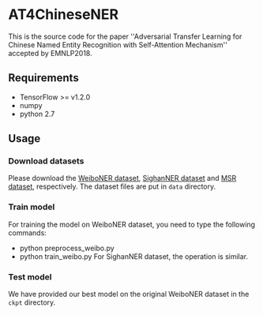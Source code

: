 # AT4ChineseNER
This is the source code for the paper ''Adversarial Transfer Learning for Chinese Named Entity Recognition with Self-Attention Mechanism'' accepted by EMNLP2018.
## Requirements
  * TensorFlow >= v1.2.0
  * numpy
  * python 2.7
## Usage
### Download datasets
Please download the [WeiboNER dataset](https://github.com/hltcoe/golden-horse/tree/master/data), [SighanNER dataset](http://sighan.cs.uchicago.edu/bakeoff2006/) and [MSR dataset](http://sighan.cs.uchicago.edu/bakeoff2005/), respectively. The dataset files are put in `data` directory.
### Train model
For training the model on WeiboNER dataset, you need to type the following commands:
 * python preprocess_weibo.py
 * python train_weibo.py
For SighanNER dataset, the operation is similar. 
### Test model
We have provided our best model on the original WeiboNER dataset in the `ckpt` directory.
